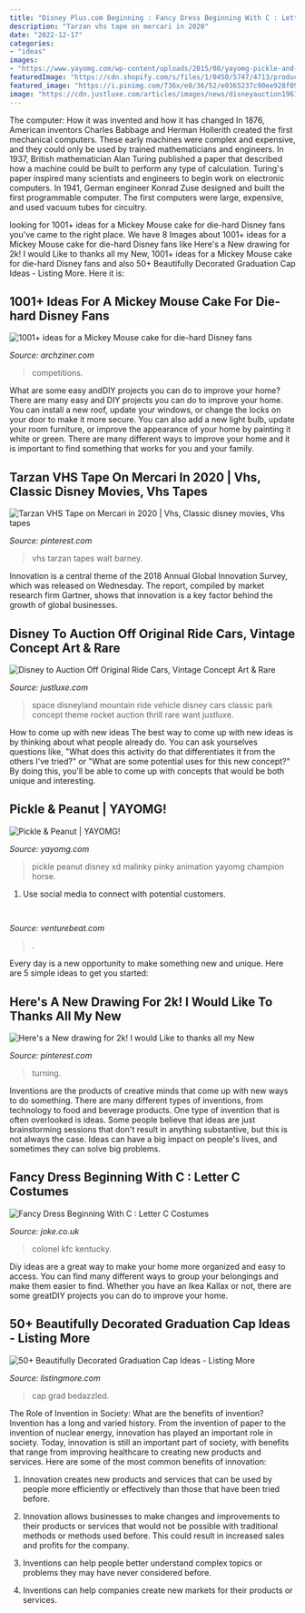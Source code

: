 ```yaml
---
title: "Disney Plus.com Beginning : Fancy Dress Beginning With C : Letter C Costumes"
description: "Tarzan vhs tape on mercari in 2020"
date: "2022-12-17"
categories:
- "ideas"
images:
- "https://www.yayomg.com/wp-content/uploads/2015/08/yayomg-pickle-and-peanut-disney-xd-cast.jpeg"
featuredImage: "https://cdn.shopify.com/s/files/1/0450/5747/4713/products/00015271p.png?v=1625807143"
featured_image: "https://i.pinimg.com/736x/e0/36/52/e0365237c90ee928f098a44b5087a8e8.jpg"
image: "https://cdn.justluxe.com/articles/images/news/disneyauction1961373spacemnt.jpg"
---
```



The computer: How it was invented and how it has changed
In 1876, American inventors Charles Babbage and Herman Hollerith created the first mechanical computers. These early machines were complex and expensive, and they could only be used by trained mathematicians and engineers. In 1937, British mathematician Alan Turing published a paper that described how a machine could be built to perform any type of calculation. Turing's paper inspired many scientists and engineers to begin work on electronic computers. In 1941, German engineer Konrad Zuse designed and built the first programmable computer. The first computers were large, expensive, and used vacuum tubes for circuitry.

	

		
looking for 1001+ ideas for a Mickey Mouse cake for die-hard Disney fans you've came to the right place. We have 8 Images about 1001+ ideas for a Mickey Mouse cake for die-hard Disney fans like Here&#039;s a New drawing for 2k! I would Like to thanks all my New, 1001+ ideas for a Mickey Mouse cake for die-hard Disney fans and also 50+ Beautifully Decorated Graduation Cap Ideas - Listing More. Here it is:
		
    
## 1001+ Ideas For A Mickey Mouse Cake For Die-hard Disney Fans

<img loading=lazy src="https://archziner.com/wp-content/uploads/2020/02/black-red-white-fondant-covered-three-tier-cake-mickey-mouse-smash-cake-two-cake-toppers.jpg" onerror="this.onerror=null;this.src='https://tse4.mm.bing.net/th?id=OIP.qDxX-MLVzzH2_99WyxO-5gHaJ3&amp;pid=15.1';" alt="1001+ ideas for a Mickey Mouse cake for die-hard Disney fans">

_Source: archziner.com_

>competitions. 

	

What are some easy andDIY projects you can do to improve your home?
There are many easy and DIY projects you can do to improve your home. You can install a new roof, update your windows, or change the locks on your door to make it more secure. You can also add a new light bulb, update your room furniture, or improve the appearance of your home by painting it white or green. There are many different ways to improve your home and it is important to find something that works for you and your family.

    
## Tarzan VHS Tape On Mercari In 2020 | Vhs, Classic Disney Movies, Vhs Tapes

<img loading=lazy src="https://i.pinimg.com/736x/ba/52/4d/ba524d83c3880a03bb7a1a77827bcab2.jpg" onerror="this.onerror=null;this.src='https://tse3.mm.bing.net/th?id=OIP.RmQES0PfyVWsYxCZmasmSwHaHa&amp;pid=15.1';" alt="Tarzan VHS Tape on Mercari in 2020 | Vhs, Classic disney movies, Vhs tapes">

_Source: pinterest.com_

>vhs tarzan tapes walt barney. 

	

Innovation is a central theme of the 2018 Annual Global Innovation Survey, which was released on Wednesday. The report, compiled by market research firm Gartner, shows that innovation is a key factor behind the growth of global businesses.

    
## Disney To Auction Off Original Ride Cars, Vintage Concept Art &amp; Rare

<img loading=lazy src="https://cdn.justluxe.com/articles/images/news/disneyauction1961373spacemnt.jpg" onerror="this.onerror=null;this.src='https://tse4.mm.bing.net/th?id=OIP.NfgydLDZvXKFDj34237uwgHaE7&amp;pid=15.1';" alt="Disney to Auction Off Original Ride Cars, Vintage Concept Art &amp; Rare">

_Source: justluxe.com_

>space disneyland mountain ride vehicle disney cars classic park concept theme rocket auction thrill rare want justluxe. 

	

How to come up with new ideas
The best way to come up with new ideas is by thinking about what people already do. You can ask yourselves questions like, "What does this activity do that differentiates it from the others I've tried?" or "What are some potential uses for this new concept?" By doing this, you'll be able to come up with concepts that would be both unique and interesting.

    
## Pickle &amp; Peanut | YAYOMG!

<img loading=lazy src="https://www.yayomg.com/wp-content/uploads/2015/08/yayomg-pickle-and-peanut-disney-xd-cast.jpeg" onerror="this.onerror=null;this.src='https://tse4.mm.bing.net/th?id=OIP.7NgJxvhuinHHcZBKeN5fIQHaCn&amp;pid=15.1';" alt="Pickle &amp; Peanut | YAYOMG!">

_Source: yayomg.com_

>pickle peanut disney xd malinky pinky animation yayomg champion horse. 

	

1. Use social media to connect with potential customers.

    
## 

<img loading=lazy src="https://venturebeat.com/wp-content/uploads/2019/11/IMG_0627.jpeg" onerror="this.onerror=null;this.src='https://tse3.mm.bing.net/th?id=OIP.79piEcuSsqVz_UQn6SRnkwHaEV&amp;pid=15.1';" alt="">

_Source: venturebeat.com_

>. 

	

Every day is a new opportunity to make something new and unique. Here are 5 simple ideas to get you started: 

    
## Here&#039;s A New Drawing For 2k! I Would Like To Thanks All My New

<img loading=lazy src="https://i.pinimg.com/736x/e0/36/52/e0365237c90ee928f098a44b5087a8e8.jpg" onerror="this.onerror=null;this.src='https://tse3.mm.bing.net/th?id=OIP.bG6wcjMRwcdKbE8GC9oV3QHaJQ&amp;pid=15.1';" alt="Here&#039;s a New drawing for 2k! I would Like to thanks all my New">

_Source: pinterest.com_

>turning. 

	

Inventions are the products of creative minds that come up with new ways to do something. There are many different types of inventions, from technology to food and beverage products. One type of invention that is often overlooked is ideas. Some people believe that ideas are just brainstorming sessions that don't result in anything substantive, but this is not always the case. Ideas can have a big impact on people's lives, and sometimes they can solve big problems.

    
## Fancy Dress Beginning With C : Letter C Costumes

<img loading=lazy src="https://cdn.shopify.com/s/files/1/0450/5747/4713/products/00015271p.png?v=1625807143" onerror="this.onerror=null;this.src='https://tse1.mm.bing.net/th?id=OIP.KsQthIP7ljEcf6TMf9CVnQHaLv&amp;pid=15.1';" alt="Fancy Dress Beginning With C : Letter C Costumes">

_Source: joke.co.uk_

>colonel kfc kentucky. 

	

Diy ideas are a great way to make your home more organized and easy to access. You can find many different ways to group your belongings and make them easier to find. Whether you have an Ikea Kallax or not, there are some greatDIY projects you can do to improve your home.

    
## 50+ Beautifully Decorated Graduation Cap Ideas - Listing More

<img loading=lazy src="https://listingmore.com/wp-content/uploads/2017/03/50-graduation-cap-decoration-ideas.jpg" onerror="this.onerror=null;this.src='https://tse1.mm.bing.net/th?id=OIP.ttU12G4VMG_dBVLdUGyOkwHaIl&amp;pid=15.1';" alt="50+ Beautifully Decorated Graduation Cap Ideas - Listing More">

_Source: listingmore.com_

>cap grad bedazzled. 

	

The Role of Invention in Society: What are the benefits of invention?
Invention has a long and varied history. From the invention of paper to the invention of nuclear energy, innovation has played an important role in society. Today, innovation is still an important part of society, with benefits that range from improving healthcare to creating new products and services. Here are some of the most common benefits of innovation:
1. Innovation creates new products and services that can be used by people more efficiently or effectively than those that have been tried before.

2. Innovation allows businesses to make changes and improvements to their products or services that would not be possible with traditional methods or methods used before. This could result in increased sales and profits for the company.

3. Inventions can help people better understand complex topics or problems they may have never considered before.

4. Inventions can help companies create new markets for their products or services.

